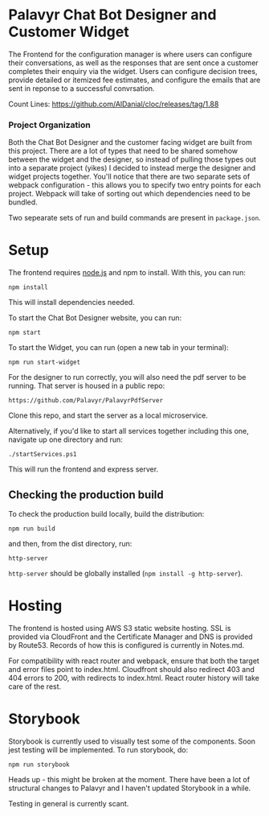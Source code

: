 # Palavyr Chat Bot Designer and Customer Widget

The Frontend for the configuration manager is where users can configure their conversations, as well as the responses that are sent once a customer completes their enquiry via the widget. Users can configure decision trees, provide detailed or itemized fee estimates, and configure the emails that are sent in reponse to a successful convrsation.

Count Lines: https://github.com/AlDanial/cloc/releases/tag/1.88


### Project Organization

Both the Chat Bot Designer and the customer facing widget are built from this project. There are a lot of types that need to be shared somehow between the widget and the designer, so instead of pulling those types out into a separate project (yikes) I decided to instead merge the designer and widget projects together. You'll notice that there are two separate sets of webpack configuration - this allows you to specify two entry points for each project. Webpack will take of sorting out which dependencies need to be bundled.

Two sepearate sets of run and build commands are present in `package.json`.

# Setup

The frontend requires [node.js](https://nodejs.org/en/) and npm to install. With this, you can run:

    npm install

This will install dependencies needed.


To start the Chat Bot Designer website, you can run:

    npm start

To start the Widget, you can run (open a new tab in your terminal):

    npm run start-widget

For the designer to run correctly, you will also need the pdf server to be running. That server is housed in a public repo:

    https://github.com/Palavyr/PalavyrPdfServer

Clone this repo, and start the server as a local microservice.


Alternatively, if you'd like to start all services together including this one, navigate up one directory and run:

    ./startServices.ps1

This will run the frontend and express server.



## Checking the production build

To check the production build locally, build the distribution:

    npm run build

and then, from the dist directory, run:

    http-server

`http-server` should be globally installed (`npm install -g http-server`).

# Hosting

The frontend is hosted using AWS S3 static website hosting. SSL is provided via CloudFront and the Certificate Manager and DNS is provided by Route53. Records of how this is configured is currently in Notes.md.

For compatibility with react router and webpack, ensure that both the target and error files point to index.html. Cloudfront should also redirect 403 and 404 errors to 200, with redirects to index.html. React router history will take care of the rest.

# Storybook

Storybook is currently used to visually test some of the components. Soon jest testing will be implemented. To run storybook, do:

    npm run storybook

Heads up - this might be broken at the moment. There have been a lot of structural changes to Palavyr and I  haven't updated Storybook in a while.

Testing in general is currently scant.
